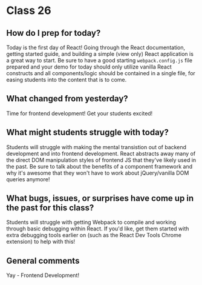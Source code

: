 # Class 26

## How do I prep for today?
Today is the first day of React!  Going through the React documentation, getting started guide, and building a simple (view only) React application is a great way to start.  Be sure to have a good starting `webpack.config.js` file prepared and your demo for today should only utilize vanilla React constructs and all components/logic should be contained in a single file, for easing students into the content that is to come.

## What changed from yesterday? 
Time for frontend development!  Get your students excited!

## What might students struggle with today? 
Students will struggle with making the mental transistion out of backend development and into frontend development.  React abstracts away many of the direct DOM manipulation styles of frontend JS that they've likely used in the past.  Be sure to talk about the benefits of a component framework and why it's awesome that they won't have to work about jQuery/vanilla DOM queries anymore!

## What bugs, issues, or surprises have come up in the past for this class?
Students will struggle with getting Webpack to compile and working through basic debugging within React.  If you'd like, get them started with extra debugging tools earlier on (such as the React Dev Tools Chrome extension) to help with this!

## General comments
Yay - Frontend Development!
